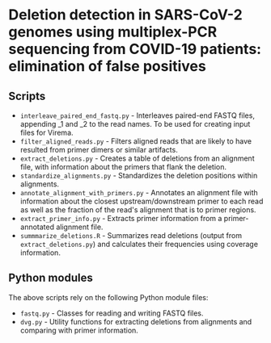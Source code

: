 # Deletion detection in SARS-CoV-2 genomes using multiplex-PCR sequencing from COVID-19 patients: elimination of false positives

## Scripts

* `interleave_paired_end_fastq.py` - Interleaves paired-end FASTQ files, appending _1 and _2 to the read names.  To be used for creating input files for Virema.
* `filter_aligned_reads.py` - Filters aligned reads that are likely to have resulted from primer dimers or similar artifacts.
* `extract_deletions.py` - Creates a table of deletions from an alignment file, with information about the primers that flank the deletion.
* `standardize_alignments.py` - Standardizes the deletion positions within alignments.
* `annotate_alignment_with_primers.py` - Annotates an alignment file with information about the closest upstream/downstream primer to each read as well as the fraction of the read's alignment that is to primer regions.
* `extract_primer_info.py` - Extracts primer information from a primer-annotated alignment file.
* `summmarize_deletions.R` - Summarizes read deletions (output from `extract_deletions.py`) and calculates their frequencies using coverage information.

## Python modules

The above scripts rely on the following Python module files:

* `fastq.py` - Classes for reading and writing FASTQ files.
* `dvg.py` - Utility functions for extracting deletions from alignments and comparing with primer information.
